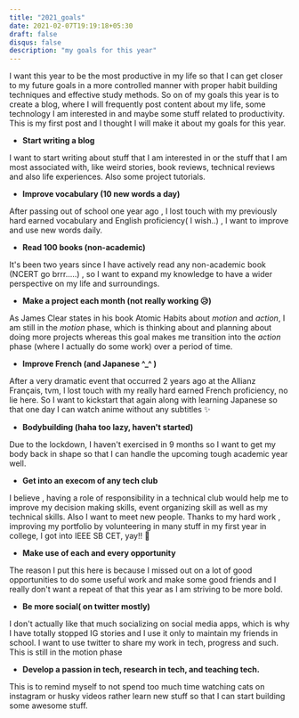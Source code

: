 ```yaml
---
title: "2021_goals"
date: 2021-02-07T19:19:18+05:30
draft: false
disqus: false
description: "my goals for this year"
---
```


I want this year to be the most productive in my life so that I can get closer to my future goals in a more controlled manner with proper habit building techniques and effective study methods. So on of my goals this year is to create a blog, where I will frequently post content about my life, some technology I am interested in and maybe some stuff related to productivity. This is my first post and I thought I will make it about  my goals for this year. 
- **Start writing a blog**

I want to start writing about stuff that I am interested in or the stuff that I am most associated with, like weird stories, book reviews, technical reviews and also life experiences. Also some project tutorials.

- **Improve vocabulary (10 new words a day)**

After passing out of school one year ago , I lost touch with my previously hard earned vocabulary and English proficiency( I wish..) , I want to improve and use new words daily.

- **Read 100 books (non-academic)**

It's been two years since I have actively read any non-academic book (NCERT go brrr.....) , so I want to expand my knowledge to have a wider perspective on my life and surroundings.

- **Make a project each month (not really working 😥)**

As James Clear states in his book Atomic Habits about *motion* and *action*, I am still in the *motion* phase, which is thinking about and planning about doing more projects whereas this goal makes me transition into the *action* phase (where I actually do some work) over a period of time.

- **Improve French (and Japanese ^_^ )**

After a very dramatic event that occurred 2 years ago at the Allianz Français, tvm, I lost touch with my really hard earned French proficiency, no lie here. So I want to kickstart that again along with learning Japanese so that one day I can watch anime without any subtitles ✨

- **Bodybuilding (haha too lazy, haven't started)**

Due to the lockdown, I haven't exercised in 9 months so I want to get my body back in shape so that I can handle the upcoming tough academic year well.

- **Get into an execom of any tech club**

I believe , having a role of responsibility in a technical club would help me to improve my decision making skills, event organizing skill as well as my technical skills. Also I want to meet new people. Thanks to my hard work , improving my portfolio by volunteering in many stuff in my first year in college, I got into IEEE SB CET, yay!! 🥳

- **Make use of each and every opportunity**

The reason I put this here is because I missed out on a lot of good opportunities to do some useful work and make some good friends and I really don't want a repeat of that this year as I am striving to be more bold.

- **Be more social( on twitter mostly)**

I don't actually like that much socializing on social media apps, which is why I have totally stopped IG stories and I use it only to maintain my friends in school. I want to use twitter to share my work in tech, progress and such. This is still in the motion phase

- **Develop a passion in tech, research in tech, and teaching tech.**

This is to remind myself to not spend too much time watching cats on instagram or husky videos  rather learn new stuff so that I can start building some awesome stuff.